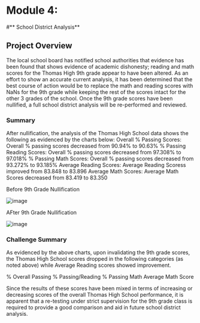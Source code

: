 # Module 4: 
#** School District Analysis**


## Project Overview
The local school board has notified school authorities that evidence has been found that shows evidence of academic dishonesty; reading and math scores for the Thomas High 9th grade appear to have been altered. As an effort to show an accurate current analysis, it has been determined that the best course of action would be to replace the math and reading scores with NaNs for the 9th grade while keeping the rest of the scores intact for the other 3 grades of the school.  Once the 9th grade scores have been nullified, a full school district analysis will be re-performed and reviewed.


### Summary
After nullification, the analysis of the Thomas High School data shows the following as evidenced by the charts below: 
Overall % Passing Scores: Overall % passing scores decreased from 90.94% to 90.63%
% Passing Reading Scores: Overall % passing scores decreased from 97.308% to 97.018%
% Passing Math Scores:    Overall % passing scores decreased from 93.272% to 93.185%
Average Reading Scores:   Average Reading Scoress improved from 83.848 to 83.896
Average Math Scores:      Average Math Scores decreased from 83.419 to 83.350

Before 9th Grade Nullification

![image](https://user-images.githubusercontent.com/101996041/163907152-5e381ff1-e951-458c-bfa7-3be1929efb78.png)


AFter 9th Grade Nullification

![image](https://user-images.githubusercontent.com/101996041/163907214-914ebe69-3377-402a-8b9e-1239456d1c69.png)



















### Challenge Summary

As evidenced by the above charts, upon invalidating the 9th grade scores, the Thomas High School scores dropped in the following
categories (as noted above) while Average Reading scores showed improvement. 

% Overall Passing
% Passing/Reading
% Passing Math
Average Math Score 

Since the results of these scores have been mixed in terms of increasing or decreasing scores of the overall Thomas High School
performance, it is apparent that a re-testing under strict supervision for the 9th grade class is required to provide a good comparison and aid
in future school district analysis.


